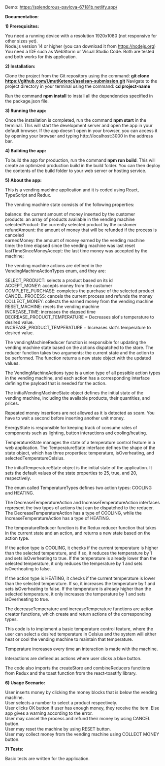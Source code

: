 Demo: https://splendorous-pavlova-67181b.netlify.app/

**Documentation**:

**1) Prerequisites:**

You need a running device with a resolution 1920x1080 (not responsive for other sizes yet). <br/>
Node.js version 14 or higher (you can download it from https://nodejs.org)<br/>
You need a IDE such as WebStorm or Visual Studio Code. Both are tested and both works for this application.

**2) Installation:**

Clone the project from the Git repository using the command: **git clone https://github.com/UmutKetenci/aselsan-submission.git**
Navigate to the project directory in your terminal using the command: **cd project-name**

Run the command **npm install** to install all the dependencies specified in the package.json file.

**3) Running the app:**

Once the installation is completed, run the command **npm start** in the terminal. This will start the development server and open the app in your default browser.
If the app doesn't open in your browser, you can access it by opening your browser and typing http://localhost:3000 in the address bar.

**4) Building the app:**

To build the app for production, run the command **npm run build**. This will create an optimized production build in the build folder.
You can then deploy the contents of the build folder to your web server or hosting service.

**5) About the app:**

This is a vending machine application and it is coded using React, TypeScript and Redux.

The vending machine state consists of the following properties:

balance: the current amount of money inserted by the customer <br/>
products: an array of products available in the vending machine <br/>
selectedProduct: the currently selected product by the customer <br/>
refundAmount: the amount of money that will be refunded if the process is canceled <br/>
earnedMoney: the amount of money earned by the vending machine <br/>
time: the time elapsed since the vending machine was last reset <br/>
lastTimeSinceMoneyAccept: the last time money was accepted by the machine; </br>

The vending machine actions are defined in the VendingMachineActionTypes enum, and they are:

SELECT_PRODUCT: selects a product based on its id <br/>
ACCEPT_MONEY: accepts money from the customer <br/>
COMPLETE_PURCHASE: completes the purchase of the selected product <br/>
CANCEL_PROCESS: cancels the current process and refunds the money <br/>
COLLECT_MONEY: collects the earned money from the vending machine <br/>
RESET_MACHINE: resets the vending machine <br/>
INCREASE_TIME: increases the elapsed time <br/>
DECREASE_PRODUCT_TEMPERATURE = Decreases slot's temperature to desired value. </br>
INCREASE_PRODUCT_TEMPERATURE = Increases slot's temperature to desired value. </br>

The vendingMachineReducer function is responsible for updating the vending machine state based on the actions dispatched to the store. The reducer function takes two arguments: the current state and the action to be performed. The function returns a new state object with the updated values.

The VendingMachineActions type is a union type of all possible action types in the vending machine, and each action has a corresponding interface defining the payload that is needed for the action.

The initialVendingMachineState object defines the initial state of the vending machine, including the available products, their quantities, and prices.

Repeated money insertions are not allowed as it is detected as scam. You have to wait a second before inserting another unit money.

EnergyState is responsible for keeping track of consume rates of components such as lighting, button interactions and cooling/heating.

TemperatureState manages the state of a temperature control feature in a web application. The TemperatureState interface defines the shape of the state object, which has three properties: temperature, isOverheating, and selectedTemperatureCelsius.

The initialTemperatureState object is the initial state of the application. It sets the default values of the state properties to 25, true, and 20, respectively.

The enum called TemperatureTypes defines two action types: COOLING and HEATING.

The DecreaseTemperatureAction and IncreaseTemperatureAction interfaces represent the two types of actions that can be dispatched to the reducer. The DecreaseTemperatureAction has a type of COOLING, while the IncreaseTemperatureAction has a type of HEATING.

The temperatureReducer function is the Redux reducer function that takes in the current state and an action, and returns a new state based on the action type.

If the action type is COOLING, it checks if the current temperature is higher than the selected temperature, and if so, it reduces the temperature by 1 and sets isOverheating to true. If the temperature is already lower than the selected temperature, it only reduces the temperature by 1 and sets isOverheating to false.

If the action type is HEATING, it checks if the current temperature is lower than the selected temperature. If so, it increases the temperature by 1 and sets isOverheating to false. If the temperature is already higher than the selected temperature, it only increases the temperature by 1 and sets isOverheating to true.

The decreaseTemperature and increaseTemperature functions are action creator functions, which create and return actions of the corresponding types.

This code is to implement a basic temperature control feature, where the user can select a desired temperature in Celsius and the system will either heat or cool the vending machine to maintain that temperature.

Temperature increases every time an interaction is made with the machine.

Interactions are defined as actions where user clicks a blue button.

The code also imports the createStore and combineReducers functions from Redux and the toast function from the react-toastify library.

**6) Usage Scenario:** <br/> 

User inserts money by clicking the money blocks that is below the vending machine. <br/>
User selects a number to select a product respectively. <br/>
User clicks OK button.If user has enough money, they receive the item. Else app gives a warning according to the error. <br/>
User may cancel the process and refund their money by using CANCEL button. <br/>
User may reset the machine by using RESET button. <br/>
User may collect money from the vending machine using COLLECT MONEY button. <br/>

**7) Tests:** <br/> 

Basic tests are written for the application.

